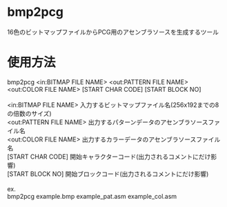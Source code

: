 # bmp2pcg
16色のビットマップファイルからPCG用のアセンブラソースを生成するツール<br>

# 使用方法
bmp2pcg <in:BITMAP FILE NAME> <out:PATTERN FILE NAME> <out:COLOR FILE NAME> [START CHAR CODE] [START BLOCK NO]<br>
<br>
  <in:BITMAP FILE NAME>		入力するビットマップファイル名(256x192までの8の倍数のサイズ)<br>
  <out:PATTERN FILE NAME>	出力するパターンデータのアセンブラソースファイル名<br>
  <out:COLOR FILE NAME>		出力するカラーデータのアセンブラソースファイル名<br>
  [START CHAR CODE]			開始キャラクターコード(出力されるコメントにだけ影響)<br>
  [START BLOCK NO]			開始ブロックコード(出力されるコメントにだけ影響)<br>
<br>
ex.<br>
  bmp2pcg example.bmp example_pat.asm example_col.asm<br>
